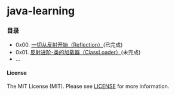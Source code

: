 # java-learning
### 目录
- 0x00. [一切从反射开始（Reflection）](/doc/0x00.Reflection.md)(已完成)
- 0x01. [反射进阶-类的加载器（ClassLoader）](/doc/0x01.ClassLoader.md)(未完成)
- ...

#### License
The MIT License (MIT). Please see [LICENSE](LICENSE) for more information.
